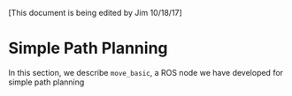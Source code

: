 [This document is being edited by Jim 10/18/17]

# Simple Path Planning

In this section, we describe `move_basic`, a ROS node we have developed
for simple path planning